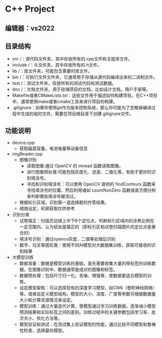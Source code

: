 # C++ Project

## 编辑器：vs2022

## 目录结构

- src /：源代码文件夹，其中存放所有的.cpp文件和主程序文件。
- include /：头文件夹，其中存放所有的.h文件。
- lib /：库文件夹，可能包含需要的库文件。
- bin /：可执行文件文件夹，它通常用于存储从源代码编译出来的二进制文件。
- test /：测试文件夹，存放所有的测试代码和测试数据。
- doc /：文档文件夹，用于存储项目的文档，比如设计文档，用户手册等。
- Makefile或者CMakeLists.txt：这些文件用于描述如何构建项目。在C++项目中，通常使用make或者cmake工具来进行项目的构建。
- .gitignore：如果你使用git作为版本控制系统，那么你可能为了忽略掉编译过程中生成的临时文件，需要在项目根目录下创建.gitignore文件。

## 功能说明

- device.cpp
	- 获取磁盘容量，电池电量等设备信息
- imgReader.cpp
	- 图像识别
		- 读取图像:通过 OpenCV 的 imread 函数读取图像。
		- 进行图像预处理:可能包括灰度化、滤波、二值化等，有助于更好的识别填涂号。
		- 寻找和识别填涂号：可以使用 OpenCV 提供的 findContours 函数来寻找填涂号的位置。然后利用诸如 countNonZero 函数或直方图分析来判断哪些填涂号被涂过。
	- 根据标引区域，识别第一道选择题的作答结果。
	- 阈值设定，轮廓获取仅供参考
- 识别分类
	- 试卷摆正：扫描页边缘上中下6个定位点，判断标引区域内的涂黑比例在一定范围内，认为纸张是摆正的（即标引区和试卷扫描图片的定位点是重合的）
  	- 填涂号识别：通过opencv灰度、二值等处理后识别
	- 数字、勾叉等图形类：使用不同AI模型对大数据集训练，获取可接收的识别结果
- 大模型训练
	- 数据准备：数据是模型训练的基础，首先需要收集大量的带标签的训练数据。在图像识别中，数据通常是成对的图像和标签。
	- 数据预处理：包括尺寸归一化、去噪、增强等，使数据更适合模型的训练。
	- 设定模型架构：可以选择现有的深度学习模型，如CNN（卷积神经网络）等，或者自定义模型结构。模型的大小、深度、广度等参数可根据数据量大小和计算资源情况来设定。
	- 模型训练：通过大量迭代计算，使模型通过学习训练数据，逐渐减小模型预测结果和实际标签之间的差别。训练过程中的关键参数包括学习率、批次大小、优化方法等。
	- 模型验证和测试：在测试集上验证模型的性能，通过比较不同模型和鲁棒性检查，选择最优模型。

